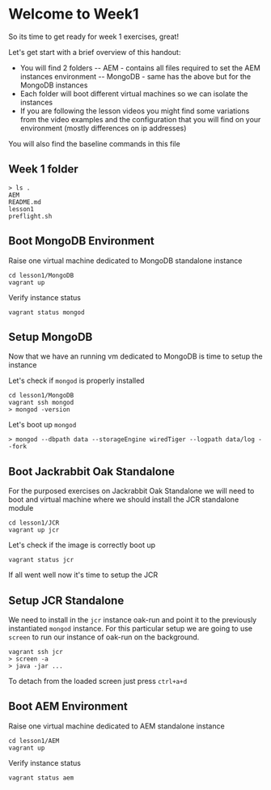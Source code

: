 # Welcome to Week1

So its time to get ready for week 1 exercises, great!

Let's get start with a brief overview of this handout:
- You will find 2 folders
-- AEM - contains all files required to set the AEM instances environment
-- MongoDB - same has the above but for the MongoDB instances
- Each folder will boot different virtual machines so we can isolate the instances
- If you are following the lesson videos you might find some variations from the video examples and the configuration that you will find on your environment (mostly differences on ip addresses)

You will also find the baseline commands in this file

## Week 1 folder
```
> ls .
AEM
README.md
lesson1
preflight.sh
```

## Boot MongoDB Environment
Raise one virtual machine dedicated to MongoDB standalone instance
```
cd lesson1/MongoDB
vagrant up
```
Verify instance status
```
vagrant status mongod
```
## Setup MongoDB
Now that we have an running vm dedicated to MongoDB is time to setup the instance

Let's check if `mongod` is properly installed
```
cd lesson1/MongoDB
vagrant ssh mongod
> mongod -version
```
Let's boot up `mongod`
```
> mongod --dbpath data --storageEngine wiredTiger --logpath data/log --fork
```

## Boot Jackrabbit Oak Standalone
For the purposed exercises on Jackrabbit Oak Standalone we will need to boot and virtual machine where we  should install the JCR standalone module
```
cd lesson1/JCR
vagrant up jcr
```
Let's check if the image is correctly boot up
```
vagrant status jcr
```
If all went well now it's time to setup the JCR

## Setup JCR Standalone
We need to install in the `jcr` instance oak-run and point it to the previously instantiated `mongod` instance.
For this particular setup we are going to use `screen` to run our instance of oak-run on the background.
```
vagrant ssh jcr
> screen -a
> java -jar ...
```
To detach from the loaded screen just press `ctrl+a+d`

## Boot AEM Environment
Raise one virtual machine dedicated to AEM standalone instance
```
cd lesson1/AEM
vagrant up
```
Verify instance status
```
vagrant status aem
```
